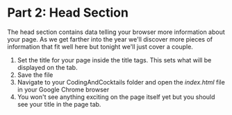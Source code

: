# Part 2: Head Section
The head section contains data telling your browser more information about your page.  As we get farther into the year we'll discover more pieces of information that fit well here but tonight we'll just cover a couple.

1. Set the title for your page inside the title tags.  This sets what will be displayed on the tab.
2. Save the file
3. Navigate to your CodingAndCocktails folder and open the _index.html_ file in your Google Chrome browser
4. You won't see anything exciting on the page itself yet but you should see your title in the page tab.